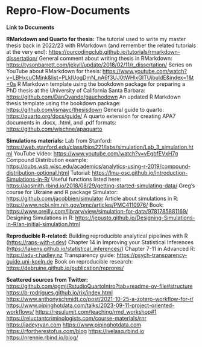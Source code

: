 # Repro-Flow-Documents
**Link to Documents**

**RMarkdown and Quarto for thesis:**
The tutorial used to write my master thesis back in 2022/23 with RMarkdown (and remember the related tutorials at the very end): https://ourcodingclub.github.io/tutorials/rmarkdown-dissertation/
General comment about writing thesis in RMarkdown: https://tysonbarrett.com/jekyll/update/2018/02/11/r_dissertation/
Series on YouTube about RMarkdown for thesis: https://www.youtube.com/watch?v=LBHxcuCMjnk&list=PLkIUogDmN_nA6f3UJ0tWHlxGITUjbuldE&index=1&t=0s
R Markdown template using the bookdown package for preparing a PhD thesis at the University of California Santa Barbara: https://github.com/DanOvando/gauchodown
An updated R Markdown thesis template using the bookdown package: https://github.com/ismayc/thesisdown
General guide to quarto: https://quarto.org/docs/guide/
A quarto extension for creating APA7 documents in .docx, .html, and .pdf formats: https://github.com/wjschne/apaquarto

**Simulations materials:**
Lab from Stanford: https://web.stanford.edu/class/bios221/labs/simulation/Lab_3_simulation.html
YouTube video: https://www.youtube.com/watch?v=vEgbfEVxH7g
Compound Distribution example: https://pubs.wsb.wisc.edu/academics/analytics-using-r-2019/compound-distribution-optional.html
Tutorial: https://lmu-osc.github.io/Introduction-Simulations-in-R/
Useful functions listed here: https://aosmith.rbind.io/2018/08/29/getting-started-simulating-data/
Greg’s course for Ukraine and R package Simulator: https://github.com/jacobbien/simulator
Article about simulations in R: https://www.ncbi.nlm.nih.gov/pmc/articles/PMC4110976/
Book: https://www.oreilly.com/library/view/simulation-for-data/9781785881169/
Designing Simulations in R: https://jepusto.github.io/Designing-Simulations-in-R/an-initial-simulation.html

**Reproducible R-related:**
Building reproducible analytical pipelines with R (https://raps-with-r.dev)
Chapter 14 in Improving your Statistical Inferences (https://lakens.github.io/statistical_inferences/)
Chapter 7-11 in Advanced R: https://adv-r.hadley.nz
Transparency guide: https://psych-transparency-guide.uni-koeln.de
Book on reproducible research: https://debruine.github.io/publication/reprores/

**Scattered sources from Twitter:**
https://github.com/pgmj/RstudioQuartoIntro?tab=readme-ov-file#structure
https://b-rodrigues.github.io/rix/index.html
https://www.anthonyschmidt.co/post/2021-10-25-a-zotero-workflow-for-r/
https://www.pipinghotdata.com/talks/2023-09-11-project-oriented-workflows/
https://resulumit.com/teaching/rmd_workshop#1
https://reluctantcriminologists.com/course-materials/rnr
https://jadeyryan.com
https://www.pipinghotdata.com
https://rfortherestofus.com/blog
https://ivelasq.rbind.io
https://nrennie.rbind.io/blog/
